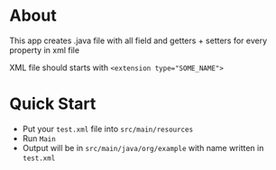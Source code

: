 # About
This app creates .java file with all field and getters + setters for every property in xml file

XML file should starts with `<extension type="SOME_NAME">`

# Quick Start
* Put your `test.xml` file into `src/main/resources`
* Run `Main`
* Output will be in `src/main/java/org/example` with name written in `test.xml`
